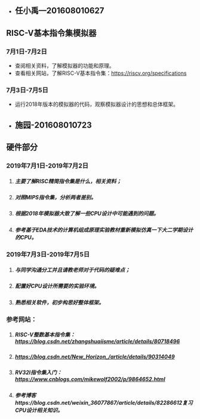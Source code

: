  - ## 任小禹—201608010627
 ## RISC-V基本指令集模拟器
 ### 7月1日-7月2日
 - 查阅相关资料，了解模拟器的功能和原理。
 - 查看相关网站，了解RISC-V基本指令集：https://riscv.org/specifications
 
 ### 7月3日-7月5日
 - 运行2018年版本的模拟器的代码，观察模拟器设计的思想和总体框架。
 
 - ## 施园-201608010723
 ## 硬件部分
 ### 2019年7月1日-2019年7月2日
 1. ##### 主要了解RISC精简指令集是什么，相关资料；
 2. ##### 对照MIPS指令集，分析两者差别。
 3. ##### 根据2018年模拟器大致了解一些CPU设计中可能遇到的问题。
 4. ##### 参考基于EDA技术的计算机组成原理实验教材重新模拟仿真一下大二学期设计的CPU。

 ### 2019年7月3日-2019年7月5日
 1. ##### 与同学沟通分工并且请教老师对于代码的疑难点；
 2. ##### 配置好CPU设计所需要的实验环境。
 3. ##### 熟悉相关软件，初步构思好整体框架。

 ### 参考网站：
  1. ##### RISC-V整数基本指令集： https://blog.csdn.net/zhangshuaiisme/article/details/80718496
  2. ##### https://blog.csdn.net/New_Horizon_/article/details/90314049
  3. ##### RV32I指令集入门：https://www.cnblogs.com/mikewolf2002/p/9864652.html
  4. ##### 参考博客https://blog.csdn.net/weixin_36077867/article/details/82286612复习CPU设计相关知识。
